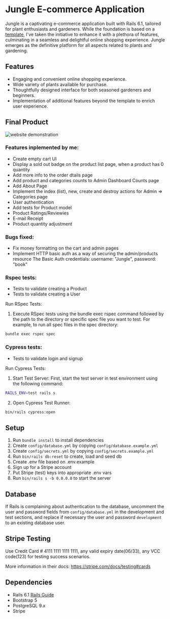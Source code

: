 # Jungle E-commerce Application

Jungle is a captivating e-commerce application built with Rails 6.1, tailored for plant enthusiasts and gardeners. While the foundation is based on a [template](https://github.com/lighthouse-labs/jungle-rails), I've taken the initiative to enhance it with a plethora of features, culminating in a seamless and delightful online shopping experience. Jungle emerges as the definitive platform for all aspects related to plants and gardening.

## Features

- Engaging and convenient online shopping experience.
- Wide variety of plants available for purchase.
- Thoughtfully designed interface for both seasoned gardeners and beginners.
- Implementation of additional features beyond the template to enrich user experience.

## Final Product
![website demonstration](jungle.gif)

### Features inplemented by me:
- Create empty cart UI
- Display a sold out badge on the product list page, when a product has 0 quantity
- Add more info to the order dtails page
- Add product and categories counts to Admin Dashboard Counts page 
- Add About Page
- Implement the index (list), new, create and destroy actions for Admin => Categories page
- User authentication
- Add tests for Product model
- Product Ratings/Reviewies
- E-mail Receipt
- Product quantity adjustment


### Bugs fixed:
- Fix money formatting on the cart and admin pages
- Implement HTTP basic auth as a way of securing the admin/products resource The Basic Auth credentials: username: "Jungle", password: "book"

### Rspec tests:
- Tests to validate creating a Product
- Tests to validate creating a User

Run RSpec Tests:
1. Execute RSpec tests using the bundle exec rspec command followed by the path to the directory or specific spec file you want to test. For example, to run all spec files in the spec directory: 
```bash
bundle exec rspec spec
```

### Cypress tests:
- Tests to validate login and signup

Run Cypress Tests:
1. Start Test Server:
First, start the test server in test environment using the following command:
```bash
RAILS_ENV=test rails s
```
2. Open Cypress Test Runner:
```bash
bin/rails cypress:open 
```






## Setup

1. Run `bundle install` to install dependencies
2. Create `config/database.yml` by copying `config/database.example.yml`
3. Create `config/secrets.yml` by copying `config/secrets.example.yml`
4. Run `bin/rails db:reset` to create, load and seed db
5. Create .env file based on .env.example
6. Sign up for a Stripe account
7. Put Stripe (test) keys into appropriate .env vars
8. Run `bin/rails s -b 0.0.0.0` to start the server

## Database

If Rails is complaining about authentication to the database, uncomment the user and password fields from `config/database.yml` in the development and test sections, and replace if necessary the user and password `development` to an existing database user.

## Stripe Testing

Use Credit Card # 4111 1111 1111 1111, any valid expiry date(06/33), any VCC code(123) for testing success scenarios. 

More information in their docs: <https://stripe.com/docs/testing#cards>

## Dependencies

- Rails 6.1 [Rails Guide](http://guides.rubyonrails.org/v6.1/)
- Bootstrap 5
- PostgreSQL 9.x
- Stripe

